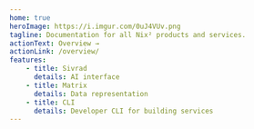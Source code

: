 ```yaml
---
home: true
heroImage: https://i.imgur.com/0uJ4VUv.png
tagline: Documentation for all Nix² products and services.
actionText: Overview →
actionLink: /overview/
features:
    - title: Sivrad
      details: AI interface
    - title: Matrix
      details: Data representation
    - title: CLI
      details: Developer CLI for building services
---
```

